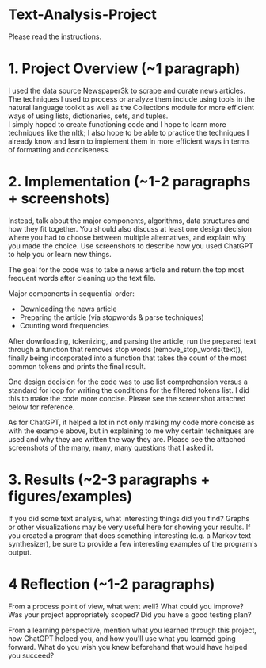 # Text-Analysis-Project
 
Please read the [instructions](instructions.md).

# 1. Project Overview (~1 paragraph)
I used the data source Newspaper3k to scrape and curate news articles.    
The techniques I used to process or analyze them include using tools in the natural language toolkit as well as the Collections module for more efficient ways of using lists, dictionaries, sets, and tuples.  
I simply hoped to create functioning code and I hope to learn more techniques like the nltk; I also hope to be able to practice the techniques I already know and learn to implement them in more efficient ways in terms of formatting and conciseness.  

# 2. Implementation (~1-2 paragraphs + screenshots)
Instead, talk about the major components, algorithms, data structures and how they fit together. You should also discuss at least one design decision where you had to choose between multiple alternatives, and explain why you made the choice. Use screenshots to describe how you used ChatGPT to help you or learn new things.

The goal for the code was to take a news article and return the top most frequent words after cleaning up the text file.

Major components in sequential order:  
- Downloading the news article  
- Preparing the article (via stopwords & parse techniques)  
- Counting word frequencies  

After downloading, tokenizing, and parsing the article, run the prepared text through a function that removes stop words (remove_stop_words(text)), finally being incorporated into a function that takes the count of the most common tokens and prints the final result.  
  
One design decision for the code was to use list comprehension versus a standard for loop for writing the conditions for the filtered tokens list. I did this to make the code more concise. Please see the screenshot attached below for reference.  
  
As for ChatGPT, it helped a lot in not only making my code more concise as with the example above, but in explaining to me why certain techniques are used and why they are written the way they are. Please see the attached screenshots of the many, many, many questions that I asked it.  
  



# 3. Results (~2-3 paragraphs + figures/examples)
If you did some text analysis, what interesting things did you find? Graphs or other visualizations may be very useful here for showing your results.
If you created a program that does something interesting (e.g. a Markov text synthesizer), be sure to provide a few interesting examples of the program's output.


# 4 Reflection (~1-2 paragraphs)
From a process point of view, what went well? What could you improve? Was your project appropriately scoped? Did you have a good testing plan?

From a learning perspective, mention what you learned through this project, how ChatGPT helped you, and how you'll use what you learned going forward. What do you wish you knew beforehand that would have helped you succeed?

